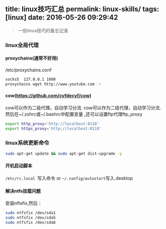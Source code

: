 title: linux技巧汇总
permalink: linux-skills/
tags: [linux]
date: 2016-05-26 09:29:42
---

>一些linux技巧的备忘记录

### linux全局代理
#### proxychains(通常不好用)
/etc/proxychains.conf
```sh
socks5  127.0.0.1 1080
proxychains wget http://www.youtube.com -r
```
#### cow(<https://github.com/cyfdecyf/cow>)
cow可以作为二级代理，自动学习分流.
cow可以作为二级代理，自动学习分流.
然后在~/.zshrc或~/.bashrc中配置变量 ,还可以设置ftp代理ftp_proxy
```sh
export http_proxy='http://localhost:8118'
export https_proxy='http://localhost:8118'
```

### linux系统更新命令
```sh
sudo apt-get update && sudo apt-get dist-upgrade -y
```

#### 开机启动脚本
`/etc/rc.local `写入命令 or `~/.config/autostart`写入.desktop

#### 解决ntfs挂载问题

安装nftsfix,然后：
```sh
sudo ntfsfix /dev/sda1
sudo ntfsfix /dev/sda5
sudo ntfsfix /dev/sda6
```
